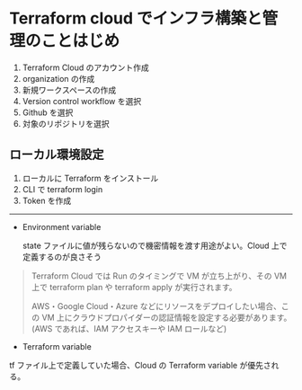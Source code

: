 # Terraform cloud でインフラ構築と管理のことはじめ

1. Terraform Cloud のアカウント作成
2. organization の作成
3. 新規ワークスペースの作成
4. Version control workflow を選択
5. Github を選択
6. 対象のリポジトリを選択

## ローカル環境設定

1. ローカルに Terraform をインストール
2. CLI で terraform login
3. Token を作成

---

- Environment variable

  state ファイルに値が残らないので機密情報を渡す用途がよい。Cloud 上で定義するのが良さそう

> Terraform Cloud では Run のタイミングで VM が立ち上がり、その VM 上で terraform plan や terraform apply が実行されます。
>
> AWS・Google Cloud・Azure などにリソースをデプロイしたい場合、この VM 上にクラウドプロパイダーの認証情報を設定する必要があります。 (AWS であれば、IAM アクセスキーや IAM ロールなど)

- Terraform variable

tf ファイル上で定義していた場合、Cloud の Terraform variable が優先される。
